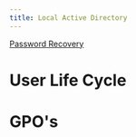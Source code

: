 ```yaml
---
title: Local Active Directory
---
```

[Password Recovery](passwd-recovery.md)


# User Life Cycle

# GPO's
